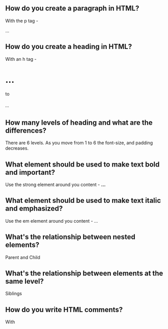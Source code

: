 ## How do you create a paragraph in HTML?
With the p tag - <p>...</p>

## How do you create a heading in HTML?
With an h tag - <h1>...</h1> to <h6>...</h6>

## How many levels of heading and what are the differences?
There are 6 levels. As you move from 1 to 6 the font-size, and padding decreases.

## What element should be used to make text bold and important?
Use the strong element around you content - <strong>...</strong>

## What element should be used to make text italic and emphasized?
Use the em element around you content - <em>...</em>

## What's the relationship between nested elements?
Parent and Child

## What's the relationship between elements at the same level?
Siblings

## How do you write HTML comments?
With <!--  -->
